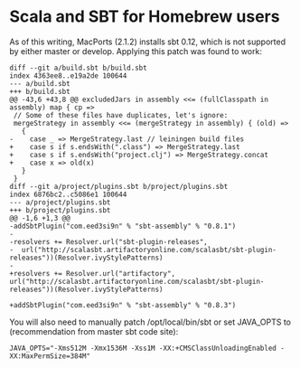 # Scala and SBT for Homebrew users

As of this writing, MacPorts (2.1.2) installs sbt 0.12, which is not supported by either master or develop.  Applying this patch was found to work:

    diff --git a/build.sbt b/build.sbt
    index 4363ee8..e19a2de 100644
    --- a/build.sbt
    +++ b/build.sbt
    @@ -43,6 +43,8 @@ excludedJars in assembly <<= (fullClasspath in assembly) map { cp =>
     // Some of these files have duplicates, let's ignore:
     mergeStrategy in assembly <<= (mergeStrategy in assembly) { (old) =>
       {
    -    case _ => MergeStrategy.last // leiningen build files
    +    case s if s.endsWith(".class") => MergeStrategy.last
    +    case s if s.endsWith("project.clj") => MergeStrategy.concat
    +    case x => old(x)
       }
     }
    diff --git a/project/plugins.sbt b/project/plugins.sbt
    index 6876bc2..c5086e1 100644
    --- a/project/plugins.sbt
    +++ b/project/plugins.sbt
    @@ -1,6 +1,3 @@
    -addSbtPlugin("com.eed3si9n" % "sbt-assembly" % "0.8.1")
    -
    -resolvers += Resolver.url("sbt-plugin-releases",
    -  url("http://scalasbt.artifactoryonline.com/scalasbt/sbt-plugin-releases"))(Resolver.ivyStylePatterns)
    -
    +resolvers += Resolver.url("artifactory", url("http://scalasbt.artifactoryonline.com/scalasbt/sbt-plugin-releases"))(Resolver.ivyStylePatterns)

    +addSbtPlugin("com.eed3si9n" % "sbt-assembly" % "0.8.3")

You will also need to manually patch /opt/local/bin/sbt or set JAVA_OPTS to (recommendation from master sbt code site):

    JAVA_OPTS="-Xms512M -Xmx1536M -Xss1M -XX:+CMSClassUnloadingEnabled -XX:MaxPermSize=384M"
